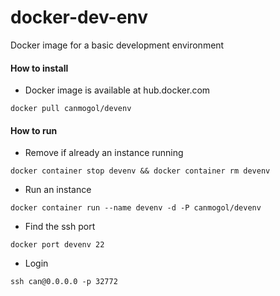 # docker-dev-env
Docker image for a basic development environment


#### How to install

* Docker image is available at hub.docker.com

`docker pull canmogol/devenv`

#### How to run

* Remove if already an instance running

`docker container stop devenv && docker container rm devenv`

* Run an instance 

`docker container run --name devenv -d -P canmogol/devenv`

* Find the ssh port

`docker port devenv 22`

* Login 

`ssh can@0.0.0.0 -p 32772`
